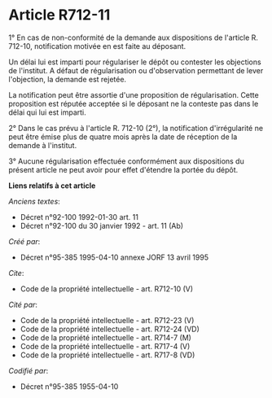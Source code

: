 # Article R712-11

1° En cas de non-conformité de la demande aux dispositions de l'article R. 712-10, notification motivée en est faite au
déposant.

Un délai lui est imparti pour régulariser le dépôt ou contester les objections de l'institut. A défaut de régularisation ou
d'observation permettant de lever l'objection, la demande est rejetée.

La notification peut être assortie d'une proposition de régularisation. Cette proposition est réputée acceptée si le déposant
ne la conteste pas dans le délai qui lui est imparti.

2° Dans le cas prévu à l'article R. 712-10 (2°), la notification d'irrégularité ne peut être émise plus de quatre mois après
la date de réception de la demande à l'institut.

3° Aucune régularisation effectuée conformément aux dispositions du présent article ne peut avoir pour effet d'étendre la
portée du dépôt.

**Liens relatifs à cet article**

_Anciens textes_:

  - Décret n°92-100 1992-01-30 art. 11
  - Décret n°92-100 du 30 janvier 1992 - art. 11 (Ab)

_Créé par_:

  - Décret n°95-385 1995-04-10 annexe JORF 13 avril 1995

_Cite_:

  - Code de la propriété intellectuelle - art. R712-10 (V)

_Cité par_:

  - Code de la propriété intellectuelle - art. R712-23 (V)
  - Code de la propriété intellectuelle - art. R712-24 (VD)
  - Code de la propriété intellectuelle - art. R714-7 (M)
  - Code de la propriété intellectuelle - art. R717-4 (V)
  - Code de la propriété intellectuelle - art. R717-8 (VD)

_Codifié par_:

  - Décret n°95-385 1955-04-10
